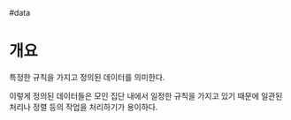 #data

# 개요
특정한 규칙을 가지고 정의된 데이터를 의미한다.

이렇게 정의된 데이터들은 모인 집단 내에서 일정한 규칙을 가지고 있기 때문에 일관된 처리나 정렬 등의 작업을 처리하기가 용이하다.
